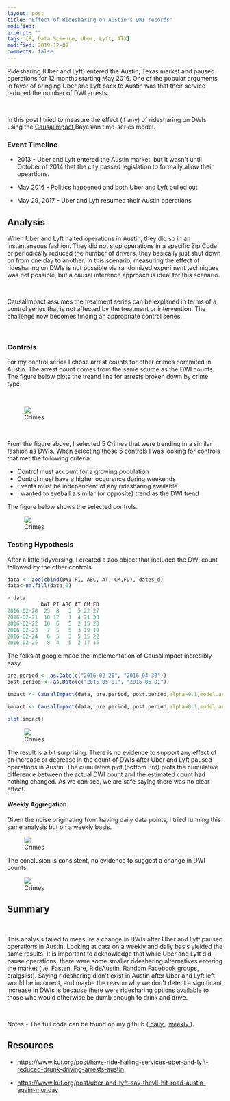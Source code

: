 ```yaml
---
layout: post
title: "Effect of Ridesharing on Austin's DWI records"
modified:
excerpt: ""
tags: [R, Data Science, Uber, Lyft, ATX]
modified: 2019-12-09
comments: false
---
```


Ridesharing (Uber and Lyft) entered the Austin, Texas market and paused operations for 12 months starting May 2016. One of the popular arguments in favor of bringing Uber and Lyft back to Austin was that their service reduced the number of DWI arrests.

<p><br></p>

In this post I tried to measure the effect (if any) of ridesharing on DWIs using the <a href="https://github.com/google/CausalImpact" target="_blank"> CausalImpact </a> Bayesian time-series model.


### Event Timeline

* 2013 - Uber and Lyft entered the Austin market, but it wasn't until October of 2014 that the city passed legislation to formally allow their opeartions.

* May 2016 - Politics happened and both Uber and Lyft pulled out

* May 29, 2017 - Uber and Lyft resumed their Austin operations


## Analysis

When Uber and Lyft halted operations in Austin, they did so in an instantaneous fashion. They did not stop operations in a specific Zip Code or periodically reduced the number of drivers, they basically just shut down on from one day to another. In this scenario, measuring the effect of ridesharing on DWIs is not possible via randomized experiment techniques was not possible, but a causal inference approach is ideal for this scenario.

<p><br></p>

CausalImpact assumes the treatment series can be explaned in terms of a control series that is not affected by the treatment or intervention. The challenge now becomes finding an appropriate control series.

<p><br></p>

### Controls

For my control series I chose arrest counts for other crimes commited in Austin. The arrest count comes from the same source as the DWI counts. The figure below plots the treand line for arrests broken down by crime type.


<p><br></p>




<figure>
	<a href="/images/ridesharing_post/all_atx_crimes.png"><img src="/images/ridesharing_post/all_atx_crimes.png"></a>
	<figcaption> Crimes </figcaption>
</figure>

<p><br></p>


From the figure above, I selected 5 Crimes that were trending in a similar fashion as DWIs. When selecting those 5 controls I was looking for controls that met the following criteria:

* Control must account for a growing population
* Control must have a higher occurence during weekends
* Events must be independent of any ridesharing available
* I wanted to eyeball a similar (or opposite) trend as the DWI trend

The figure below shows the selected controls. 

<figure>
	<a href="/images/ridesharing_post/select_crimes.png"><img src="/images/ridesharing_post/select_crimes.png"></a>
	<figcaption> Crimes </figcaption>
</figure>

### Testing Hypothesis

After a little tidyversing, I created a zoo object that included the DWI count followed by the other controls.

```R
data <- zoo(cbind(DWI,PI, ABC, AT, CM,FD), dates_d)
data<-na.fill(data,0)
```

```R
> data
           DWI PI ABC AT CM FD
2016-02-20  23  8   3  5 22 27
2016-02-21  10 12   1  4 21 30
2016-02-22  10  6   5  2 15 20
2016-02-23   7  5   5  3 19 19
2016-02-24   6  5   3  5 15 22
2016-02-25   8  4   5  2 17 15

```

The folks at google made the implementation of CausalImpact incredibly easy. 

```R
pre.period <- as.Date(c("2016-02-20", "2016-04-30"))
post.period <- as.Date(c("2016-05-01", "2016-06-01"))

impact <- CausalImpact(data, pre.period, post.period,alpha=0.1,model.args = list(niter = 10000,nseasons = 7, season.duration = 1, prior.level.sd=0.1))

impact <- CausalImpact(data, pre.period, post.period,alpha=0.1,model.args = list(niter = 10000,nseasons = 7, season.duration = 1, prior.level.sd=0.1))

plot(impact)
```


<figure>
	<a href="/images/ridesharing_post/daily_causal_impact.png"><img src="/images/ridesharing_post/daily_causal_impact.png"></a>
	<figcaption> Crimes </figcaption>
</figure>


The result is a bit surprising. There is no evidence to support any effect of an increase or decrease in the count of DWIs after Uber and Lyft paused operations in Austin. The cumulative plot (bottom 3rd) plots the cumulative difference between the actual DWI count and the estimated count had nothing changed. As we can see, we are safe saying there was no clear effect.

#### Weekly Aggregation

Given the noise originating from having daily data points, I tried running this same analysis but on a weekly basis.

<figure>
	<a href="/images/ridesharing_post/daily_causal_impact.png"><img src="/images/ridesharing_post/weekly_causal_impact.png"></a>
	<figcaption> Crimes </figcaption>
</figure>

The conclusion is consistent, no evidence to suggest a change in DWI counts.

<figure>
	<a href="/images/ridesharing_post/weekly_causal_impact.png"><img src="/images/ridesharing_post/daily_causal_impact.png"></a>
	<figcaption> Crimes </figcaption>
</figure>


## Summary

<p><br></p>
This analysis failed to measure a change in DWIs after Uber and Lyft paused operations in Austin. Looking at data on a weekly and daily basis yielded the same results. It is important to acknowledge that while Uber and Lyft did pause operations, there were some smaller ridesharing alternatives entering the market (i.e.  Fasten, Fare, RideAustin, Random Facebook groups, craigslist). Saying ridesharing didn't exist in Austin after Uber and Lyft left would be incorrect, and maybe the reason why we don't detect a significant increase in DWIs is because there were ridesharing options available to those who would otherwise be dumb enough to drink and drive.

<p><br></p>

Notes - The full code can be found on my github (<a href="https://github.com/fmarquezg/ride_sharing_austin/blob/master/causalImpact_ridesharing.R" target="_blank"> daily </a>, <a href="https://github.com/fmarquezg/ride_sharing_austin/blob/master/causal_impact_ridesharing_weekly.R" target="_blank"> weekly </a>).


## Resources

* https://www.kut.org/post/have-ride-hailing-services-uber-and-lyft-reduced-drunk-driving-arrests-austin

* https://www.kut.org/post/uber-and-lyft-say-theyll-hit-road-austin-again-monday

